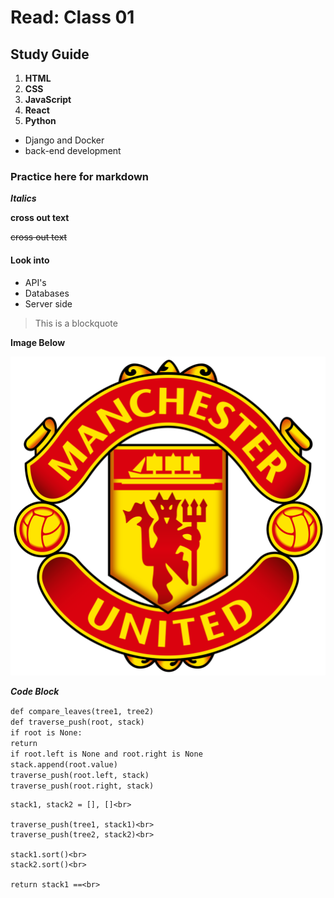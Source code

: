 # Read: Class 01

## Study Guide

1. **HTML**
2. **CSS**
3. **JavaScript**
4. **React**
5. **Python**

- Django and Docker
- back-end development

### Practice here for markdown

***Italics***

**cross out text**

~~cross out text~~

#### Look into

- API's
- Databases
- Server side

> This is a blockquote

**Image Below**

![man u image](manchesterunited.png)

***Code Block***

`def compare_leaves(tree1, tree2)`<br>
    `def traverse_push(root, stack)`<br>
        `if root is None:`<br>
            `return`<br>
        `if root.left is None and root.right is None`<br>
            `stack.append(root.value)`<br>
        `traverse_push(root.left, stack)`<br>
        `traverse_push(root.right, stack)`<br>

    stack1, stack2 = [], []<br>

    traverse_push(tree1, stack1)<br>
    traverse_push(tree2, stack2)<br>

    stack1.sort()<br>
    stack2.sort()<br>

    return stack1 ==<br>
